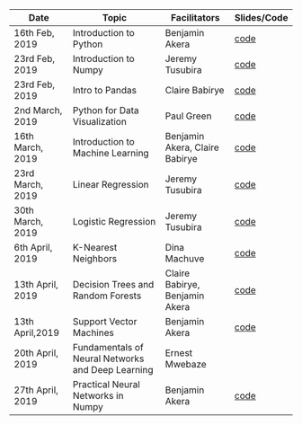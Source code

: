 | Date             | Topic                                             | Facilitators                   | Slides/Code                                                                                        |
|------------------|---------------------------------------------------|--------------------------------|----------------------------------------------------------------------------------------------------|
| 16th Feb, 2019   | Introduction to Python                            | Benjamin Akera                 | [code](https://github.com/Mujerry/air_mentorship/tree/master/01-Python-Crash-Course)               |
| 23rd Feb, 2019   | Introduction to Numpy                             | Jeremy Tusubira                | [code](https://github.com/Mujerry/air_mentorship/tree/master/02-Python-for-Data-Analysis-NumPy)    |
| 23rd Feb, 2019   | Intro to Pandas                                   | Claire Babirye                 | [code](https://github.com/Mujerry/air_mentorship/tree/master/03-Python-for-Data-Analysis-Pandas)   |
| 2nd March, 2019  | Python for Data Visualization                     | Paul Green                     | [code](https://github.com/Mujerry/air_mentorship/tree/master/04-Data-Visualization)                |
| 16th March, 2019 | Introduction to Machine Learning                  | Benjamin Akera, Claire Babirye | [code](https://github.com/Mujerry/air_mentorship/tree/master/05-Machine-Learning)                  |
| 23rd March, 2019 | Linear Regression                                 | Jeremy Tusubira                | [code](https://github.com/Mujerry/air_mentorship/tree/master/05-Machine-Learning)                  |
| 30th March, 2019 | Logistic Regression                               | Jeremy Tusubira                | [code](https://github.com/Mujerry/air_mentorship/tree/master/06-Logistic-Regression)               |
| 6th April, 2019  | K-Nearest Neighbors                               | Dina Machuve                   | [code](https://github.com/Mujerry/air_mentorship/tree/master/KNN_lecture_1)                        |
| 13th April, 2019 | Decision Trees and Random Forests                 | Claire Babirye, Benjamin Akera | [code](https://github.com/Mujerry/air_mentorship/tree/master/07-Decision-Trees-and-Random-Forests) |
| 13th April,2019  | Support Vector Machines                           | Benjamin Akera                 | [code](https://github.com/Mujerry/air_mentorship/tree/master/08-Support-Vector-Machines)           |
| 20th April, 2019 | Fundamentals of Neural Networks and Deep Learning | Ernest Mwebaze                 |                                                                                                    |
| 27th April, 2019 | Practical Neural Networks in Numpy                | Benjamin Akera                 | [code](https://github.com/Mujerry/air_mentorship/tree/master/09-Neural-Nets)                       |
